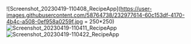 ![Screenshot_20230419-110408_RecipeApp](https://user-images.githubusercontent.com/58764738/232977614-60c153df-4170-4b4c-a508-0ef958a0259f.jpg = 250*250)
![Screenshot_20230419-110411_RecipeApp](https://user-images.githubusercontent.com/58764738/232977620-116b68d9-8280-4dcc-bfca-97e1ecdaab06.jpg)
![Screenshot_20230419-110422_RecipeApp](https://user-images.githubusercontent.com/58764738/232977630-8e4d4450-b42e-450d-bb6c-1e623d1d941e.jpg)
